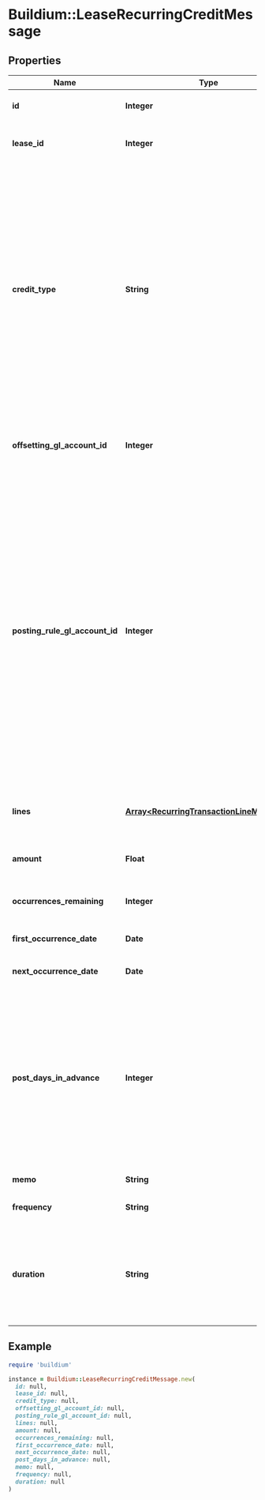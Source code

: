 # Buildium::LeaseRecurringCreditMessage

## Properties

| Name | Type | Description | Notes |
| ---- | ---- | ----------- | ----- |
| **id** | **Integer** | The unique identifier of the recurring credit schedule. | [optional] |
| **lease_id** | **Integer** | The unique identifier of the lease that the recurring credit will be applied to. | [optional] |
| **credit_type** | **String** | Indicates how the credit will be applied.  &lt;ul&gt;&lt;li&gt;WaiveUnpaid - This credit type allows for reversing one or more charges without losing record of what has changed.&lt;/li&gt;&lt;li&gt;Exchange - This credit type allows for one of the following: 1) Reimburse a resident for a out-of-pocket expense, 2) Compensate for a service, 3) Write-off a resident balance considered uncollectable.&lt;/li&gt;&lt;li&gt;PreviouslyDeposited - This credit type allows for issuing a credit against payments that have already been deposited.&lt;/li&gt;&lt;/ul&gt; | [optional] |
| **offsetting_gl_account_id** | **Integer** | Offsetting general ledger account identifier. The offsetting general ledger account acts as the expense account. | [optional] |
| **posting_rule_gl_account_id** | **Integer** | Indicates whether to apply a posting rule when processing the transaction that would only record the credit if a prior payment has been made.  &lt;br /&gt;&lt;br /&gt;  Set the field value to the &lt;b&gt;Rent Income&lt;/b&gt; general ledger account identifier if the credit should only be recorded when a payment was made and applied to the &lt;b&gt;Rent Income&lt;/b&gt; general ledger account.  &lt;br /&gt;&lt;br /&gt;  Set the field value to the &lt;b&gt;Accounts Receivable&lt;/b&gt; general ledger account identifier if the credit should only be recorded when a payment was made and applied to *any* general ledger account.  &lt;br /&gt;&lt;br /&gt;  Set the field value to &lt;b&gt;null&lt;/b&gt; to always record the credit. | [optional] |
| **lines** | [**Array&lt;RecurringTransactionLineMessage&gt;**](RecurringTransactionLineMessage.md) | Line items describing how the credit is to be allocated when the recurring transaction is processed. | [optional] |
| **amount** | **Float** | The total amount of the recurring credit based on sum of the &#x60;Lines.Amount&#x60;. | [optional] |
| **occurrences_remaining** | **Integer** | The number of remaining times this recurring credit will be processed. | [optional] |
| **first_occurrence_date** | **Date** | The date the first occurrence this credit was processed. | [optional] |
| **next_occurrence_date** | **Date** | The next date the scheduled credit will be processed. | [optional] |
| **post_days_in_advance** | **Integer** | Specifies the number of days ahead of the transaction date the credit will post on the lease ledger. This setting can be used to add the charge to the ledger ahead of the due date for visibility. For example, if the &#x60;FirstOccurrenceDate&#x60; is set to 8/10/2022 and this value is set to 5 then the charge will added to the ledger on 8/5/2022, but will have transaction date of 8/10/2022. | [optional] |
| **memo** | **String** | Memo associated with the recurring credit. | [optional] |
| **frequency** | **String** | Indicates the frequency at which the recurring credit is processed. | [optional] |
| **duration** | **String** | Specifies the period of time/occurrences the recurring payment will be processed. Note, if the &#x60;Frequency&#x60; field is set to &#x60;OneTime&#x60; this field should be set to &#x60;NULL&#x60; as any submitted value will be ignored. | [optional] |

## Example

```ruby
require 'buildium'

instance = Buildium::LeaseRecurringCreditMessage.new(
  id: null,
  lease_id: null,
  credit_type: null,
  offsetting_gl_account_id: null,
  posting_rule_gl_account_id: null,
  lines: null,
  amount: null,
  occurrences_remaining: null,
  first_occurrence_date: null,
  next_occurrence_date: null,
  post_days_in_advance: null,
  memo: null,
  frequency: null,
  duration: null
)
```

